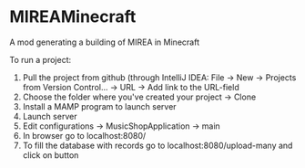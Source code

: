 # MIREAMinecraft
A mod generating a building of MIREA in Minecraft

To run a project:
1. Pull the project from github (through IntelliJ IDEA: File -> New -> Projects from Version Control... -> URL -> Add link to the URL-field
2. Choose the folder where you've created your project -> Clone
3. Install a MAMP program to launch server
4. Launch server
5. Edit configurations -> MusicShopApplication -> main
6. In browser go to localhost:8080/
7. To fill the database with records go to localhost:8080/upload-many and click on button